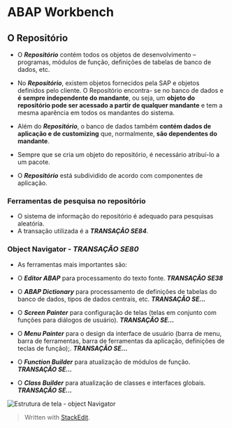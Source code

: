 # ABAP Workbench

## O Repositório

- O ___Repositório___ contém todos os objetos de desenvolvimento – programas, módulos de função, definições de tabelas de banco de dados, etc. 

- No ___Repositório___, existem objetos fornecidos pela SAP e objetos definidos pelo cliente. O Repositório encontra- se no banco de dados e **é sempre independente do mandante**, ou seja, um **objeto do repositório pode ser acessado a partir de qualquer mandante** e tem a mesma aparência em todos os mandantes do sistema.

- Além do ___Repositório___, o banco de dados também **contém dados de aplicação e de customizing** que, normalmente, **são dependentes do mandante**.

- Sempre que se cria um objeto do repositório, é necessário atribuí-lo a um pacote.

- O ___Repositório___ está subdividido de acordo com componentes de aplicação.

### Ferramentas de pesquisa no repositório
- O sistema de informação do repositório é adequado para pesquisas aleatória.
-  A transação utilizada é a ***TRANSAÇÃO SE84***.

### Object Navigator - ***TRANSAÇÃO SE80***

- As ferramentas mais importantes são:

- O ***Editor ABAP*** para processamento do texto fonte. ***TRANSAÇÃO SE38***

- O ***ABAP Dictionary*** para processamento de definições de tabelas do banco de dados, tipos de dados centrais, etc. ***TRANSAÇÃO SE...***

- O ***Screen Painter*** para configuração de telas (telas em conjunto com funções para diálogos de usuário). ***TRANSAÇÃO SE...***

- O ***Menu Painter*** para o design da interface de usuário (barra de menu, barra de ferramentas, barra de ferramentas da aplicação, definições de teclas de função);. ***TRANSAÇÃO SE...***
    
- O ***Function Builder*** para atualização de módulos de função. ***TRANSAÇÃO SE...***

- O ***Class Builder*** para atualização de classes e interfaces globais. ***TRANSAÇÃO SE...***


![Estrutura de tela - object Navigator](inserir%20figura)




> Written with [StackEdit](https://stackedit.io/).
<!--stackedit_data:
eyJoaXN0b3J5IjpbLTQ5MTAxMDY0MSwtMTQ5MDcyOTAxNSwxMz
kyNzE2OTMxLC0xOTI4MTAyODU1LDE1MjgzMjAyOTEsMTE4MDAw
NTc4OSwxMTgwMDA1Nzg5LDExMTUyNTE0OTAsLTEwNDE2NDQ1OT
UsMTcwMTQyOTQzLC0xNDY4OTQxMjUxLDE2OTAxMTk5MTUsLTQz
Njk0NjM5MiwtMTYyODY3MjQ0MCwtMTgwNjQzNTQ2M119
-->
